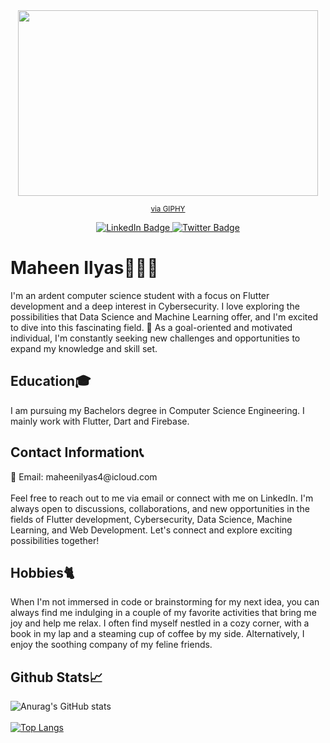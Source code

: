 <div id="header" align="center">
      <img
        src="https://media.giphy.com/media/zSz2KsgySmfjbb8NJS/giphy.gif"
        width="480"
        height="297"
        frameBorder="0"
        class="giphy-embed"
        allowFullScreen
      />
      <p>
        <sup
          ><a
            href="https://giphy.com/stickers/welcome-lettering-jhorimotion-zSz2KsgySmfjbb8NJS"
            >via GIPHY</a
          ></sup
        >
      </p>
      <div id="badges">
        <a href="https://www.linkedin.com/in/maheen-ilyas-995582227">
          <img
            src="https://img.shields.io/badge/LinkedIn-blue?style=for-the-badge&logo=linkedin&logoColor=white"
            alt="LinkedIn Badge"
          />
        </a>
        <a href="https://www.twitter.com/mahilyas05">
          <img
            src="https://img.shields.io/badge/Twitter-blue?style=for-the-badge&logo=twitter&logoColor=white"
            alt="Twitter Badge"
          />
        </a>
      </div>
    </div>
    <div>
      <h1>Maheen Ilyas👩🏽‍💻</h1>
      <p>
        I'm an ardent computer science student with a focus on Flutter
        development and a deep interest in Cybersecurity. I love exploring the
        possibilities that Data Science and Machine Learning offer, and I'm
        excited to dive into this fascinating field. 🌱 As a goal-oriented and 
	motivated individual, I'm constantly seeking new challenges and 
	opportunities to expand my knowledge and skill set.
      </p>
      <h2>Education🎓</h2>
      <p>
        I am pursuing my Bachelors degree in Computer Science Engineering. I mainly work with Flutter, Dart and Firebase.
      </p>
      <h2>Contact Information📞</h2>
      <p>
        📧 Email: maheenilyas4@icloud.com 
	<br>
        <br>
        Feel free to reach out to me via email or connect with me on LinkedIn.
        I'm always open to discussions, collaborations, and new opportunities in
        the fields of Flutter development, Cybersecurity, Data Science, Machine
        Learning, and Web Development. Let's connect and explore exciting
        possibilities together!
      </p>
      <h2>Hobbies🐈</h2>
      <p>
        When I'm not immersed in code or brainstorming for my next idea, you can
        always find me indulging in a couple of my favorite activities that
        bring me joy and help me relax. I often find myself nestled in a cozy
        corner, with a book in my lap and a steaming cup of coffee by my side.
        Alternatively, I enjoy the soothing company of my feline friends.
      </p>
	<h2>Github Stats📈</h2>
    </div>


![Anurag's GitHub stats](https://github-readme-stats.vercel.app/api?username=Maheen-Ilyas&show_icons=true&theme=dracula&bg_color=00000000)
  <br>
  <br>
[![Top Langs](https://github-readme-stats.vercel.app/api/top-langs/?username=Maheen-Ilyas&hide=cmake&langs_count=7&size_weight=0.5&count_weight=0.5&theme=dracula&bg_color=00000000)](https://github.com/anuraghazra/github-readme-stats)
 
